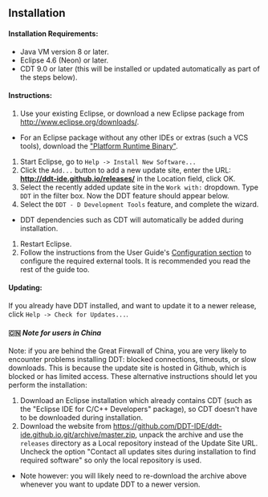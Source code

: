 ## Installation

#### Installation Requirements: 
 * Java VM version 8 or later.
 * Eclipse 4.6 (Neon) or later.
 * CDT 9.0 or later (this will be installed or updated automatically as part of the steps below).

#### Instructions:
 1. Use your existing Eclipse, or download a new Eclipse package from http://www.eclipse.org/downloads/. 
  * For an Eclipse package without any other IDEs or extras (such a VCS tools), download the ["Platform Runtime Binary"](http://archive.eclipse.org/eclipse/downloads/drops4/R-4.5-201506032000/#PlatformRuntime). 
 1. Start Eclipse, go to `Help -> Install New Software...`
 1. Click the `Add...` button to add a new update site, enter the URL: **http://ddt-ide.github.io/releases/** in the Location field, click OK.
 1. Select the recently added update site in the `Work with:` dropdown. Type `DDT` in the filter box. Now the DDT feature should appear below.
 1. Select the `DDT - D Development Tools` feature, and complete the wizard. 
  * DDT dependencies such as CDT will automatically be added during installation.
 1. Restart Eclipse. 
 1. Follow the instructions from the User Guide's [Configuration section](UserGuide.md#configuration) to configure the required external tools. It is recommended you read the rest of the guide too.  
  

#### Updating:
If you already have DDT installed, and want to update it to a newer release, click `Help -> Check for Updates...`.

#### :cn: *Note for users in China*
Note: if you are behind the Great Firewall of China, you are very likely to encounter problems installing DDT: blocked connections, timeouts, or slow downloads. This is because the update site is hosted in Github, which is blocked or has limited access. These alternative instructions should let you perform the installation:

 1. Download an Eclipse installation which already contains CDT (such as the "Eclipse IDE for C/C++ Developers" package), so CDT doesn't have to be downloaded during installation.
 1. Download the website from https://github.com/DDT-IDE/ddt-ide.github.io.git/archive/master.zip, unpack the archive and use the `releases` directory as a Local repository instead of the Update Site URL. Uncheck the option "Contact all updates sites during installation to find required software" so only the local repository is used. 

  * Note however: you will likely need to re-download the archive above whenever you want to update DDT to a newer version.
